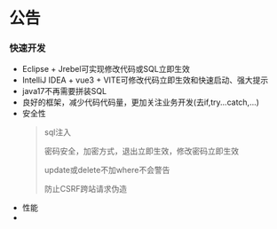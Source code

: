 
# 公告


### 快速开发
* Eclipse + Jrebel可实现修改代码或SQL立即生效
* IntelliJ IDEA + vue3 + VITE可修改代码立即生效和快速启动、强大提示
* java17不再需要拼装SQL
* 良好的框架，减少代码代码量，更加关注业务开发(去if,try...catch,...)
* 安全性
  > sql注入
  >
  > 密码安全，加密方式，退出立即生效，修改密码立即生效
  >
  > update或delete不加where不会警告
  >
  > 防止CSRF跨站请求伪造
* 性能
* 
